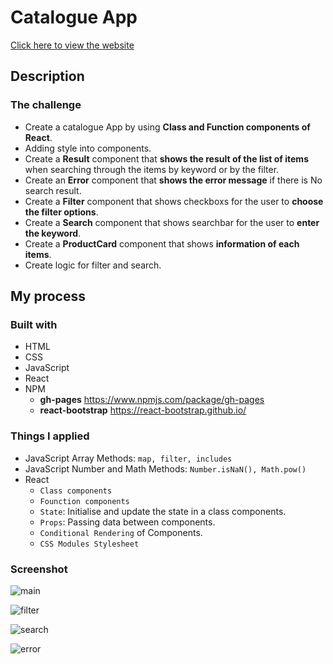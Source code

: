 # Catalogue App 
[Click here to view the website](https://jwd-activity.github.io/catalogue-app_ver01/)

## Description
### The challenge
- Create a catalogue App by using **Class and Function components of React**.
- Adding style into components.
- Create a **Result** component that **shows the result of the list of items** when searching through the items by keyword or by the filter.
- Create an **Error** component that **shows the error message** if there is No search result.
- Create a **Filter** component that shows checkboxs for the user to **choose the filter options**.
- Create a **Search** component that shows searchbar for the user to **enter the keyword**.
- Create a **ProductCard** component that shows **information of each items**.
- Create logic for filter and search.

## My process
### Built with
- HTML
- CSS
- JavaScript
- React
- NPM 
  - **gh-pages** https://www.npmjs.com/package/gh-pages
  - **react-bootstrap** https://react-bootstrap.github.io/

### Things I applied
- JavaScript Array Methods: `map, filter, includes` 
- JavaScript Number and Math Methods: `Number.isNaN(), Math.pow()`
- React  
  - `Class components`
  - `Founction components`
  - `State`: Initialise and update the state in a class components.
  - `Props`: Passing data between components.
  - `Conditional Rendering` of Components.  
  - `CSS Modules Stylesheet`

### Screenshot


![main](https://user-images.githubusercontent.com/83196262/142138389-6c405452-8060-404d-b0d3-82bb4c0e90e0.png)

![filter](https://user-images.githubusercontent.com/83196262/142138403-a485985b-626d-42bd-8f16-88243e8d68f5.png)

![search](https://user-images.githubusercontent.com/83196262/142138423-5c054ad8-c03b-4e49-a99a-f797a4562024.png)

![error](https://user-images.githubusercontent.com/83196262/142138436-d90d5498-521d-4ab1-8230-3b3a91a3ff3c.png)




